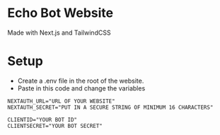# Echo Bot Website

Made with Next.js and TailwindCSS

# Setup

-   Create a .env file in the root of the website.
-   Paste in this code and change the variables

```
NEXTAUTH_URL="URL OF YOUR WEBSITE"
NEXTAUTH_SECRET="PUT IN A SECURE STRING OF MINIMUM 16 CHARACTERS"

CLIENTID="YOUR BOT ID"
CLIENTSECRET="YOUR BOT SECRET"
```
